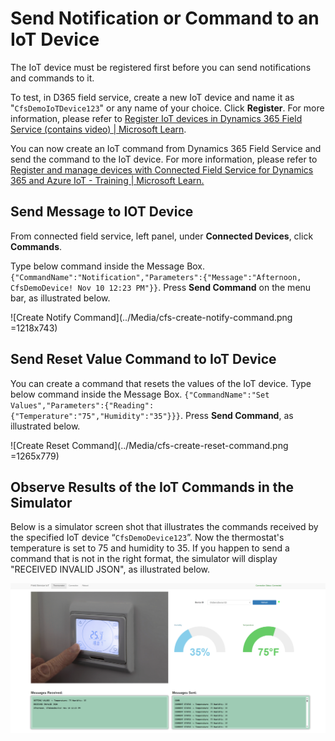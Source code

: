 # Send Notification or Command to an IoT Device  

The IoT device must be registered first before you can send notifications and commands to it. 

To test, in D365 field service, create a new IoT device and name it as "`CfsDemoIoTDevice123`" or any name of your choice. Click **Register**.  For more information, please refer to [Register IoT devices in Dynamics 365 Field Service (contains video) | Microsoft Learn](https://learn.microsoft.com/en-us/dynamics365/field-service/cfs-register-devices).

You can now create an IoT command from Dynamics 365 Field Service and send the command to the IoT device. For more information, please refer to [Register and manage devices with Connected Field Service for Dynamics 365 and Azure IoT - Training | Microsoft Learn.](https://learn.microsoft.com/en-us/training/modules/register-and-manage-customer-devices-with-connected-field-service/)

## Send  Message to IOT Device

From connected field service, left panel, under **Connected Devices**, click **Commands**.

Type below command inside the Message Box. `{"CommandName":"Notification","Parameters":{"Message":"Afternoon, CfsDemoDevice! Nov 10 12:23 PM"}}`. Press **Send Command** on the menu bar, as illustrated below. 

![Create Notify Command](../Media/cfs-create-notify-command.png =1218x743)

## Send Reset Value Command to IoT Device 

You can create a command that resets the values of the IoT device. Type below command inside the Message Box. `{"CommandName":"Set Values","Parameters":{"Reading":{"Temperature":"75","Humidity":"35"}}}`. Press **Send Command**, as illustrated below. 

![Create Reset Command](../Media/cfs-create-reset-command.png =1265x779)

## Observe Results of the IoT Commands in the Simulator  

Below is a simulator screen shot that illustrates the commands received by the specified IoT device “`CfsDemoDevice123`”. Now the thermostat's temperature is set to 75 and humidity to 35. If you happen to send a command that is not in the right format, the simulator will display "RECEIVED INVALID JSON", as illustrated below.

![Observing Commands and Results](../Media/cfs-iot-commands-simulator.png)






